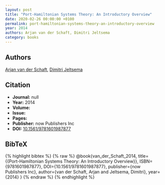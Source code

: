 ```yaml
---
layout: post
title: "Port-Hamiltonian Systems Theory: An Introductory Overview"
date: 2020-02-26 00:00:00 +0100
permalink: port-hamiltonian-systems-theory-an-introductory-overview
year: 2014
authors: Arjan van der Schaft, Dimitri Jeltsema
category: books
---
```

 
## Authors
[Arjan van der Schaft](authors/arjan_van_der_schaft), [Dimitri Jeltsema](authors/dimitri_jeltsema)
 
## Citation
- **Journal:** null
- **Year:** 2014
- **Volume:** 
- **Issue:** 
- **Pages:** 
- **Publisher:** now Publishers Inc
- **DOI:** [10.1561/9781601987877](https://doi.org/10.1561/9781601987877)
 
## BibTeX
{% highlight bibtex %}
{% raw %}
@book{van_der_Schaft_2014,
  title={{Port-Hamiltonian Systems Theory: An Introductory Overview}},
  ISBN={9781601987877},
  DOI={10.1561/9781601987877},
  publisher={now Publishers Inc},
  author={van der Schaft, Arjan and Jeltsema, Dimitri},
  year={2014}
}
{% endraw %}
{% endhighlight %}
 
